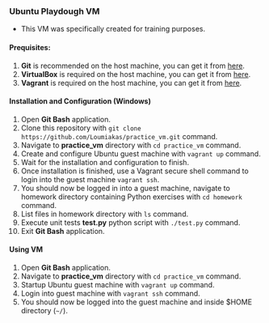 ### Ubuntu Playdough VM

- This VM was specifically created for training purposes.

#### Prequisites:
1. **Git** is recommended on the host machine, you can get it from
   [here](https://git-scm.com/downloads).
2. **VirtualBox** is required  on the host machine, you can get it from
   [here](https://www.virtualbox.org/wiki/Downloads).
3. **Vagrant** is required  on the host machine, you can get it from
   [here](https://www.vagrantup.com/downloads.html).

#### Installation and Configuration (Windows)
1.  Open **Git Bash** application.
2.  Clone this repository with
    `git clone https://github.com/Loumiakas/practice_vm.git` command.
3.  Navigate to **practice_vm** directory with `cd practice_vm` command.
4.  Create and configure Ubuntu guest machine with `vagrant up` command.
5.  Wait for the installation and configuration to finish.
6.  Once installation is finished, use a Vagrant secure shell command to
    login into the guest machine `vagrant ssh`.
7.  You should now be logged in into a guest machine, navigate to homework
    directory containing Python exercises with `cd homework` command.
8.  List files in homework directory with `ls` command.
9.  Execute unit tests **test.py** python script with `./test.py` command.
10. Exit **Git Bash** application. 


#### Using VM
1. Open **Git Bash** application.
2. Navigate to **practice_vm** directory with `cd practice_vm` command.
3. Startup Ubuntu guest machine with `vagrant up` command.
4. Login into guest machine with `vagrant ssh` command.
5. You should now be logged into the guest machine and inside $HOME directory
   (`~/`).
